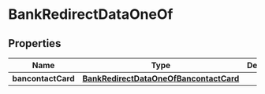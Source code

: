 

# BankRedirectDataOneOf


## Properties

| Name | Type | Description | Notes |
|------------ | ------------- | ------------- | -------------|
|**bancontactCard** | [**BankRedirectDataOneOfBancontactCard**](BankRedirectDataOneOfBancontactCard.md) |  |  |



